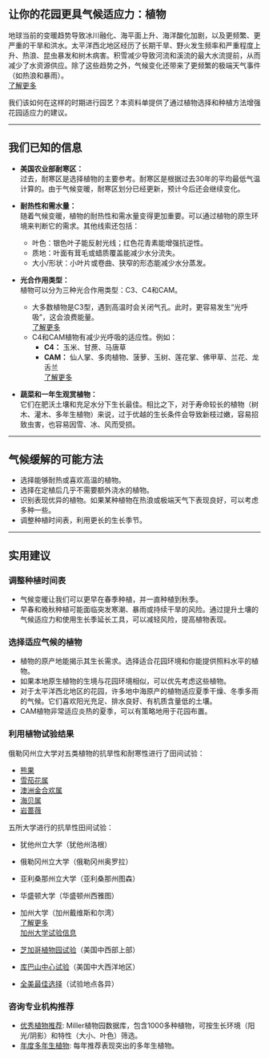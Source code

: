## 让你的花园更具气候适应力：植物

地球当前的变暖趋势导致冰川融化、海平面上升、海洋酸化加剧，以及更频繁、更严重的干旱和洪水。太平洋西北地区经历了长期干旱、野火发生频率和严重程度上升、热浪、昆虫暴发和树木病害。积雪减少导致河流和溪流的最大水流提前，从而减少了水资源供应。除了这些趋势之外，气候变化还带来了更频繁的极端天气事件（如热浪和暴雨）。  
[了解更多](https://blogs.oregonstate.edu/occri/oregon-climate-assessments/)

我们该如何在这样的时期进行园艺？本资料单提供了通过植物选择和种植方法增强花园适应力的建议。

---

## 我们已知的信息

- **美国农业部耐寒区：**  
  过去，耐寒区是选择植物的主要参考。耐寒区是根据过去30年的平均最低气温计算的。由于气候变暖，耐寒区划分已经更新，预计今后还会继续变化。

- **耐热性和需水量：**  
  随着气候变暖，植物的耐热性和需水量变得更加重要。可以通过植物的原生环境来判断它的需求。其他线索还包括：  
  - 叶色：银色叶子能反射光线；红色花青素能增强抗逆性。  
  - 质地：叶面有茸毛或蜡质覆盖能减少水分流失。  
  - 大小/形状：小叶片或卷曲、狭窄的形态能减少水分蒸发。

- **光合作用类型：**  
  植物可以分为三种光合作用类型：C3、C4和CAM。  
  - 大多数植物是C3型，遇到高温时会关闭气孔。此时，更容易发生“光呼吸”，这会浪费能量。  
    [了解更多](https://ripe.illinois.edu/blog/difference-between-c3-and-c4-plants)  
  - C4和CAM植物有减少光呼吸的适应性。例如：  
    - **C4：** 玉米、甘蔗、马唐草  
    - **CAM：** 仙人掌、多肉植物、菠萝、玉树、莲花掌、佛甲草、兰花、龙舌兰  
    [了解更多](https://askabiologist.asu.edu/cam-plants)

- **蔬菜和一年生观赏植物：**  
  它们在肥沃土壤和充足水分下生长最佳。相比之下，对于寿命较长的植物（树木、灌木、多年生植物）来说，过于优越的生长条件会导致新枝过嫩，容易招致虫害，也容易因雪、冰、风而受损。

---

## 气候缓解的可能方法

- 选择能够耐热或喜欢高温的植物。
- 选择在定植后几乎不需要额外浇水的植物。
- 识别表现优异的植物。如果某种植物在热浪或极端天气下表现良好，可以考虑多种一些。
- 调整种植时间表，利用更长的生长季节。

---

## 实用建议

### 调整种植时间表

- 气候变暖让我们可以更早在春季种植，并一直种植到秋季。
- 早春和晚秋种植可能面临突发寒潮、暴雨或持续干旱的风险。通过提升土壤的气候适应力和使用生长季延长工具，可以减轻风险，提高植物表现。

### 选择适应气候的植物

- 植物的原产地能揭示其生长需求。选择适合花园环境和你能提供照料水平的植物。
- 如果本地原生植物的生境与花园环境相似，可以优先考虑这些植物。
- 对于太平洋西北地区的花园，许多地中海原产的植物适应夏季干燥、冬季多雨的气候。它们喜欢阳光充足、排水良好、有机质含量低的土壤。
- CAM植物非常适应炎热的夏季，可以有策略地用于花园布置。

### 利用植物试验结果


俄勒冈州立大学对五类植物的抗旱性和耐寒性进行了田间试验：

- [熊果](https://agsci.oregonstate.edu/arctostaphylos-manzanita-evaluation-western-oregon)
- [雪茄花属](https://agsci.oregonstate.edu/ceanothus-evaluation-landscapes-western-oregon)
- [澳洲金合欢属](https://agsci.oregonstate.edu/evaluating-grevillea-western-oregon)
- [海贝属](https://agsci.oregonstate.edu/hebe-landscape-evaluation)
- [岩蔷薇](https://agsci.oregonstate.edu/rockrose-cistus-spp-and-halimium-spp-evaluation-western-oregon)


五所大学进行的抗旱性田间试验：

- 犹他州立大学（犹他州洛根）
- 俄勒冈州立大学（俄勒冈州奥罗拉）
- 亚利桑那州立大学（亚利桑那州图森）
- 华盛顿大学（华盛顿州西雅图）
- 加州大学（加州戴维斯和尔湾）  
  [了解更多](https://botanicgardens.uw.edu/science-conservation/climate-ready-plants/)  
  [加州大学试验信息](https://ucanr.edu/sites/UCLPIT/)


- [芝加哥植物园试验](https://my.chicagobotanic.org/category/science_conservation/plant_evaluation/)（美国中西部上部）
- [库巴山中心试验](https://mtcubacenter.org/research/trial-garden/)（美国中大西洋地区）
- [全美最佳选择](https://all-americaselections.org/about-aas-winners/)（试验地点各异）

### 咨询专业机构推荐

- [优秀植物推荐](https://greatplantpicks.org/): Miller植物园数据库，包含1000多种植物，可按生长环境（阳光/阴影）和特性（大小、叶色）筛选。
- [年度多年生植物](https://perennialplant.org/page/PPOY): 每年推荐表现突出的多年生植物。
